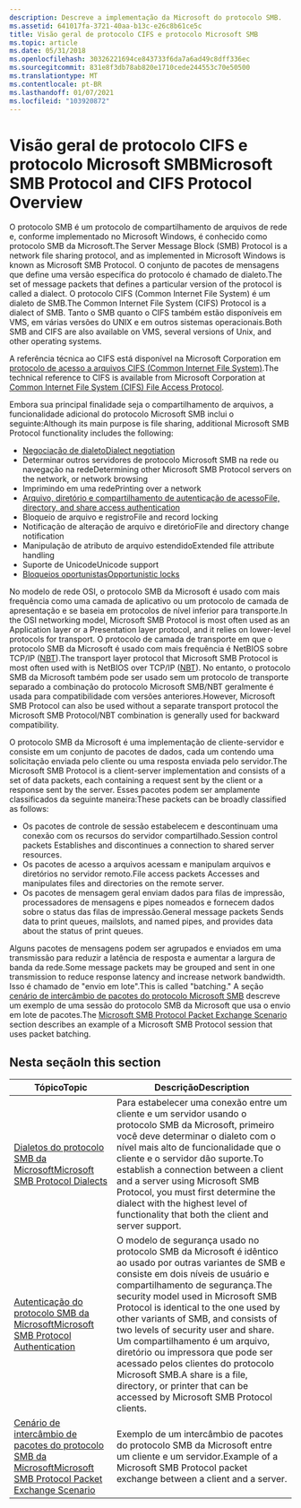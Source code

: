 ```yaml
---
description: Descreve a implementação da Microsoft do protocolo SMB.
ms.assetid: 641017fa-3721-40aa-b13c-e26c8b61ce5c
title: Visão geral de protocolo CIFS e protocolo Microsoft SMB
ms.topic: article
ms.date: 05/31/2018
ms.openlocfilehash: 30326221694ce843733f6da7a6ad49c8dff336ec
ms.sourcegitcommit: 831e8f3db78ab820e1710cede244553c70e50500
ms.translationtype: MT
ms.contentlocale: pt-BR
ms.lasthandoff: 01/07/2021
ms.locfileid: "103920872"
---
```

# <a name="microsoft-smb-protocol-and-cifs-protocol-overview"></a><span data-ttu-id="a9486-103">Visão geral de protocolo CIFS e protocolo Microsoft SMB</span><span class="sxs-lookup"><span data-stu-id="a9486-103">Microsoft SMB Protocol and CIFS Protocol Overview</span></span>

<span data-ttu-id="a9486-104">O protocolo SMB é um protocolo de compartilhamento de arquivos de rede e, conforme implementado no Microsoft Windows, é conhecido como protocolo SMB da Microsoft.</span><span class="sxs-lookup"><span data-stu-id="a9486-104">The Server Message Block (SMB) Protocol is a network file sharing protocol, and as implemented in Microsoft Windows is known as Microsoft SMB Protocol.</span></span> <span data-ttu-id="a9486-105">O conjunto de pacotes de mensagens que define uma versão específica do protocolo é chamado de dialeto.</span><span class="sxs-lookup"><span data-stu-id="a9486-105">The set of message packets that defines a particular version of the protocol is called a dialect.</span></span> <span data-ttu-id="a9486-106">O protocolo CIFS (Common Internet File System) é um dialeto de SMB.</span><span class="sxs-lookup"><span data-stu-id="a9486-106">The Common Internet File System (CIFS) Protocol is a dialect of SMB.</span></span> <span data-ttu-id="a9486-107">Tanto o SMB quanto o CIFS também estão disponíveis em VMS, em várias versões do UNIX e em outros sistemas operacionais.</span><span class="sxs-lookup"><span data-stu-id="a9486-107">Both SMB and CIFS are also available on VMS, several versions of Unix, and other operating systems.</span></span>

<span data-ttu-id="a9486-108">A referência técnica ao CIFS está disponível na Microsoft Corporation em [protocolo de acesso a arquivos CIFS (Common Internet File System)](/openspecs/windows_protocols/ms-cifs/d416ff7c-c536-406e-a951-4f04b2fd1d2b).</span><span class="sxs-lookup"><span data-stu-id="a9486-108">The technical reference to CIFS is available from Microsoft Corporation at [Common Internet File System (CIFS) File Access Protocol](/openspecs/windows_protocols/ms-cifs/d416ff7c-c536-406e-a951-4f04b2fd1d2b).</span></span>

<span data-ttu-id="a9486-109">Embora sua principal finalidade seja o compartilhamento de arquivos, a funcionalidade adicional do protocolo Microsoft SMB inclui o seguinte:</span><span class="sxs-lookup"><span data-stu-id="a9486-109">Although its main purpose is file sharing, additional Microsoft SMB Protocol functionality includes the following:</span></span>

-   [<span data-ttu-id="a9486-110">Negociação de dialeto</span><span class="sxs-lookup"><span data-stu-id="a9486-110">Dialect negotiation</span></span>](microsoft-smb-protocol-dialects.md)
-   <span data-ttu-id="a9486-111">Determinar outros servidores de protocolo Microsoft SMB na rede ou navegação na rede</span><span class="sxs-lookup"><span data-stu-id="a9486-111">Determining other Microsoft SMB Protocol servers on the network, or network browsing</span></span>
-   <span data-ttu-id="a9486-112">Imprimindo em uma rede</span><span class="sxs-lookup"><span data-stu-id="a9486-112">Printing over a network</span></span>
-   [<span data-ttu-id="a9486-113">Arquivo, diretório e compartilhamento de autenticação de acesso</span><span class="sxs-lookup"><span data-stu-id="a9486-113">File, directory, and share access authentication</span></span>](microsoft-smb-protocol-authentication.md)
-   <span data-ttu-id="a9486-114">Bloqueio de arquivo e registro</span><span class="sxs-lookup"><span data-stu-id="a9486-114">File and record locking</span></span>
-   <span data-ttu-id="a9486-115">Notificação de alteração de arquivo e diretório</span><span class="sxs-lookup"><span data-stu-id="a9486-115">File and directory change notification</span></span>
-   <span data-ttu-id="a9486-116">Manipulação de atributo de arquivo estendido</span><span class="sxs-lookup"><span data-stu-id="a9486-116">Extended file attribute handling</span></span>
-   <span data-ttu-id="a9486-117">Suporte de Unicode</span><span class="sxs-lookup"><span data-stu-id="a9486-117">Unicode support</span></span>
-   [<span data-ttu-id="a9486-118">Bloqueios oportunistas</span><span class="sxs-lookup"><span data-stu-id="a9486-118">Opportunistic locks</span></span>](opportunistic-locks.md)

<span data-ttu-id="a9486-119">No modelo de rede OSI, o protocolo SMB da Microsoft é usado com mais frequência como uma camada de aplicativo ou um protocolo de camada de apresentação e se baseia em protocolos de nível inferior para transporte.</span><span class="sxs-lookup"><span data-stu-id="a9486-119">In the OSI networking model, Microsoft SMB Protocol is most often used as an Application layer or a Presentation layer protocol, and it relies on lower-level protocols for transport.</span></span> <span data-ttu-id="a9486-120">O protocolo de camada de transporte em que o protocolo SMB da Microsoft é usado com mais frequência é NetBIOS sobre TCP/IP ([NBT](/previous-versions//bb870909(v=vs.85))).</span><span class="sxs-lookup"><span data-stu-id="a9486-120">The transport layer protocol that Microsoft SMB Protocol is most often used with is NetBIOS over TCP/IP ([NBT](/previous-versions//bb870909(v=vs.85))).</span></span> <span data-ttu-id="a9486-121">No entanto, o protocolo SMB da Microsoft também pode ser usado sem um protocolo de transporte separado a combinação do protocolo Microsoft SMB/NBT geralmente é usada para compatibilidade com versões anteriores.</span><span class="sxs-lookup"><span data-stu-id="a9486-121">However, Microsoft SMB Protocol can also be used without a separate transport protocol the Microsoft SMB Protocol/NBT combination is generally used for backward compatibility.</span></span>

<span data-ttu-id="a9486-122">O protocolo SMB da Microsoft é uma implementação de cliente-servidor e consiste em um conjunto de pacotes de dados, cada um contendo uma solicitação enviada pelo cliente ou uma resposta enviada pelo servidor.</span><span class="sxs-lookup"><span data-stu-id="a9486-122">The Microsoft SMB Protocol is a client-server implementation and consists of a set of data packets, each containing a request sent by the client or a response sent by the server.</span></span> <span data-ttu-id="a9486-123">Esses pacotes podem ser amplamente classificados da seguinte maneira:</span><span class="sxs-lookup"><span data-stu-id="a9486-123">These packets can be broadly classified as follows:</span></span>

-   <span data-ttu-id="a9486-124">Os pacotes de controle de sessão estabelecem e descontinuam uma conexão com os recursos do servidor compartilhado.</span><span class="sxs-lookup"><span data-stu-id="a9486-124">Session control packets Establishes and discontinues a connection to shared server resources.</span></span>
-   <span data-ttu-id="a9486-125">Os pacotes de acesso a arquivos acessam e manipulam arquivos e diretórios no servidor remoto.</span><span class="sxs-lookup"><span data-stu-id="a9486-125">File access packets Accesses and manipulates files and directories on the remote server.</span></span>
-   <span data-ttu-id="a9486-126">Os pacotes de mensagem geral enviam dados para filas de impressão, processadores de mensagens e pipes nomeados e fornecem dados sobre o status das filas de impressão.</span><span class="sxs-lookup"><span data-stu-id="a9486-126">General message packets Sends data to print queues, mailslots, and named pipes, and provides data about the status of print queues.</span></span>

<span data-ttu-id="a9486-127">Alguns pacotes de mensagens podem ser agrupados e enviados em uma transmissão para reduzir a latência de resposta e aumentar a largura de banda da rede.</span><span class="sxs-lookup"><span data-stu-id="a9486-127">Some message packets may be grouped and sent in one transmission to reduce response latency and increase network bandwidth.</span></span> <span data-ttu-id="a9486-128">Isso é chamado de "envio em lote".</span><span class="sxs-lookup"><span data-stu-id="a9486-128">This is called "batching."</span></span> <span data-ttu-id="a9486-129">A seção [cenário de intercâmbio de pacotes do protocolo Microsoft SMB](microsoft-smb-protocol-packet-exchange-scenario.md) descreve um exemplo de uma sessão do protocolo SMB da Microsoft que usa o envio em lote de pacotes.</span><span class="sxs-lookup"><span data-stu-id="a9486-129">The [Microsoft SMB Protocol Packet Exchange Scenario](microsoft-smb-protocol-packet-exchange-scenario.md) section describes an example of a Microsoft SMB Protocol session that uses packet batching.</span></span>

## <a name="in-this-section"></a><span data-ttu-id="a9486-130">Nesta seção</span><span class="sxs-lookup"><span data-stu-id="a9486-130">In this section</span></span>



| <span data-ttu-id="a9486-131">Tópico</span><span class="sxs-lookup"><span data-stu-id="a9486-131">Topic</span></span>                                                                                                             | <span data-ttu-id="a9486-132">Descrição</span><span class="sxs-lookup"><span data-stu-id="a9486-132">Description</span></span>                                                                                                                                                                                                                                                                 |
|-------------------------------------------------------------------------------------------------------------------|-----------------------------------------------------------------------------------------------------------------------------------------------------------------------------------------------------------------------------------------------------------------------------|
| [<span data-ttu-id="a9486-133">Dialetos do protocolo SMB da Microsoft</span><span class="sxs-lookup"><span data-stu-id="a9486-133">Microsoft SMB Protocol Dialects</span></span>](microsoft-smb-protocol-dialects.md)<br/>                                 | <span data-ttu-id="a9486-134">Para estabelecer uma conexão entre um cliente e um servidor usando o protocolo SMB da Microsoft, primeiro você deve determinar o dialeto com o nível mais alto de funcionalidade que o cliente e o servidor dão suporte.</span><span class="sxs-lookup"><span data-stu-id="a9486-134">To establish a connection between a client and a server using Microsoft SMB Protocol, you must first determine the dialect with the highest level of functionality that both the client and server support.</span></span><br/>                                                      |
| [<span data-ttu-id="a9486-135">Autenticação do protocolo SMB da Microsoft</span><span class="sxs-lookup"><span data-stu-id="a9486-135">Microsoft SMB Protocol Authentication</span></span>](microsoft-smb-protocol-authentication.md)<br/>                     | <span data-ttu-id="a9486-136">O modelo de segurança usado no protocolo SMB da Microsoft é idêntico ao usado por outras variantes de SMB e consiste em dois níveis de usuário e compartilhamento de segurança.</span><span class="sxs-lookup"><span data-stu-id="a9486-136">The security model used in Microsoft SMB Protocol is identical to the one used by other variants of SMB, and consists of two levels of security user and share.</span></span> <span data-ttu-id="a9486-137">Um compartilhamento é um arquivo, diretório ou impressora que pode ser acessado pelos clientes do protocolo Microsoft SMB.</span><span class="sxs-lookup"><span data-stu-id="a9486-137">A share is a file, directory, or printer that can be accessed by Microsoft SMB Protocol clients.</span></span><br/> |
| [<span data-ttu-id="a9486-138">Cenário de intercâmbio de pacotes do protocolo SMB da Microsoft</span><span class="sxs-lookup"><span data-stu-id="a9486-138">Microsoft SMB Protocol Packet Exchange Scenario</span></span>](microsoft-smb-protocol-packet-exchange-scenario.md)<br/> | <span data-ttu-id="a9486-139">Exemplo de um intercâmbio de pacotes do protocolo SMB da Microsoft entre um cliente e um servidor.</span><span class="sxs-lookup"><span data-stu-id="a9486-139">Example of a Microsoft SMB Protocol packet exchange between a client and a server.</span></span><br/>                                                                                                                                                                               |



 

 

